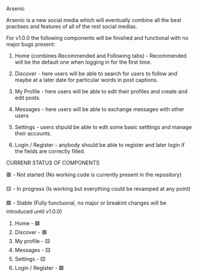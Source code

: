 Arsenic

Arsenic is a new social media which will eventually combine all the best practises and features of all of the rest social medias.



For v1.0.0 the following components will be finished and functional with no major bugs present:

1) Home (combines Recommended and Following tabs) - Recommended will be the default one when logging in for the first time.

2) Discover - here users will be able to search for users to follow and maybe at a later date for particular words in post captions.

3) My Profile - here users will be able to edit their profiles and create and edit posts.

4) Messages - here users will be able to exchange messages with other users

5) Settings - users shpuld be able to edit some basic setttings and manage their accounts.

6) Login / Register - anybody should be able to register and later login if the fields are correctly filled.



CURRENR STATUS OF COMPONENTS

🟥 - Not started (No working code is currently present in the repository)

🟨 - In progress (Is working but everything could be revamped at any point)

🟩 - Stable (Fully functuonal, no major or breakint changes will be introduced until v1.0.0)

1) Home - 🟩
2) Discover - 🟩
3) My profile - 🟨
4) Messages - 🟨
5) Settings - 🟨
6) Login / Register - 🟩
